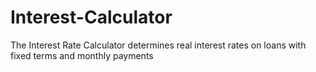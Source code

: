 # Interest-Calculator
The Interest Rate Calculator determines real interest rates on loans with fixed terms and monthly payments

